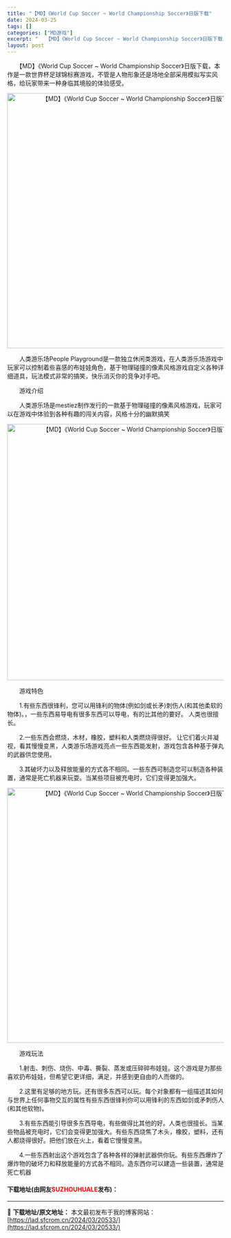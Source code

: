 ```yaml
---
title: "【MD】《World Cup Soccer ~ World Championship Soccer》日版下载"
date: 2024-03-25
tags: []
categories: ["MD游戏"]
excerpt: "　　【MD】《World Cup Soccer ~ World Championship Soccer》日版下载，本作是一款世界杯足球锦标赛游戏，不管是人物形象还是场地全部采用模拟写实风格，给玩家带来一种身临其境般的体验感受。 　　人类游乐场People Playground是一款独立休闲类游戏，在&hellip;"
layout: post
---
```


 <p>　　【MD】《World Cup Soccer ~ World Championship Soccer》日版下载，本作是一款世界杯足球锦标赛游戏，不管是人物形象还是场地全部采用模拟写实风格，给玩家带来一种身临其境般的体验感受。</p> <p align="center"><img align="" border="0" src="https://lad.sfcrom.cn/wp-content/uploads/2024/03/20240325_660116990df5a.png" width="593" alt="【MD】《World Cup Soccer ~ World Championship Soccer》日版下载" /></p> <p>　　人类游乐场People Playground是一款独立休闲类游戏，在人类游乐场游戏中玩家可以控制着些喜感的布娃娃角色，基于物理碰撞的像素风格游戏自定义各种详细道具，玩法模式非常的搞笑，快乐消灭你的竞争对手吧。</p> <p>　　游戏介绍</p> <p>　　人类游乐场是mestiez制作发行的一款基于物理碰撞的像素风格游戏，玩家可以在游戏中体验到各种有趣的闯关内容，风格十分的幽默搞笑</p> <p align="center"><img align="" border="0" src="https://lad.sfcrom.cn/wp-content/uploads/2024/03/20240325_660116998d20b.png" width="596" alt="【MD】《World Cup Soccer ~ World Championship Soccer》日版下载" /></p> <p>　　游戏特色</p> <p>　　1.有些东西很锋利，您可以用锋利的物体(例如剑或长矛)刺伤人(和其他柔软的物体)。，一些东西易导电有很多东西可以导电，有的比其他的要好。 人类也很擅长。</p> <p>　　2.一些东西会燃烧，木材，橡胶，塑料和人类燃烧得很好。 让它们着火并凝视，看其慢慢变黑，人类游乐场游戏亮点一些东西能发射，游戏包含各种基于弹丸的武器供您使用。</p> <p>　　3.其破坏力以及释放能量的方式各不相同。一些东西可制造您可以制造各种装置，通常是死亡机器来玩耍。当某些项目被充电时，它们变得更加强大。</p> <p align="center"><img align="" border="0" src="https://lad.sfcrom.cn/wp-content/uploads/2024/03/20240325_6601169a4ae17.png" width="593" alt="【MD】《World Cup Soccer ~ World Championship Soccer》日版下载" /></p> <p>　　游戏玩法</p> <p>　　1.射击、刺伤、烧伤、中毒、撕裂、蒸发或压碎碎布娃娃。这个游戏是为那些喜欢扔布娃娃，但希望它更详细，满足，并感到更自由的人而做的。</p> <p>　　2.这里有足够的地方玩。还有很多东西可以玩。每个对象都有一组描述其如何与世界上任何事物交互的属性有些东西很锋利你可以用锋利的东西如剑或矛刺伤人(和其他软物)。</p> <p>　　3.有些东西能引导很多东西导电，有些做得比其他的好。人类也很擅长。当某些物品被充电时，它们会变得更加强大。有些东西烧焦了木头，橡胶，塑料，还有人都烧得很好。把他们放在火上，看着它慢慢变黑。</p> <p>　　4.一些东西射出这个游戏包含了各种各样的弹射武器供你玩。有些东西爆炸了爆炸物的破坏力和释放能量的方式各不相同。造东西你可以建造一些装置，通常是死亡机器</p> <p><h4>下载地址(由网友<font color="red">SUZHOUHUALE</font>发布)：</h4></p> 

---
📖 **下载地址/原文地址：** 本文最初发布于我的博客网站：[https://lad.sfcrom.cn/2024/03/20533/](https://lad.sfcrom.cn/2024/03/20533/)
